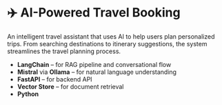 # ✈️ AI-Powered Travel Booking

An intelligent travel assistant that uses AI to help users plan personalized trips. From searching destinations to itinerary suggestions, the system streamlines the travel planning process.

- **LangChain** – for RAG pipeline and conversational flow
- **Mistral** via **Ollama** – for natural language understanding
- **FastAPI** – for backend API
- **Vector Store** – for document retrieval
- **Python**


